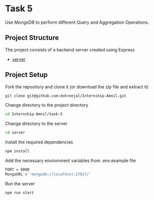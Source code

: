 # Task 5

Use MongoDB to perform different Query and Aggregation Operations.

## Project Structure

The project consists of a backend server created using Express

- [server](https://github.com/dshreejal/Internship-Amnil/tree/main/task-5/server)

## Project Setup

Fork the repository and clone it (or download the zip file and extract it)

```bash
git clone git@github.com:dshreejal/Internship-Amnil.git
```

Change directory to the project directory

```bash
cd Internship-Amnil/task-5
```

Change directory to the server

```bash
cd server
```

Install the required dependencies

```bash
npm install
```

Add the necessary environment variables from .env.example file

```bash
PORT = 8000
MongoURL = 'mongodb://localhost:27017/'
```

Run the server

```bash
npm run start
```
